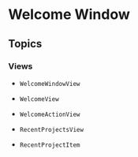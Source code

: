 # Welcome Window

## Topics

### Views

- ``WelcomeWindowView``
- ``WelcomeView``
- ``WelcomeActionView``

- ``RecentProjectsView``
- ``RecentProjectItem``
